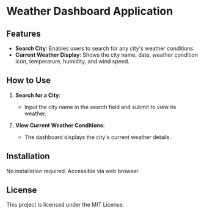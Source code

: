# Weather Dashboard Application

## Features

- **Search City**: Enables users to search for any city's weather conditions.
- **Current Weather Display**: Shows the city name, date, weather condition icon, temperature, humidity, and wind speed.


## How to Use

1. **Search for a City**:
   - Input the city name in the search field and submit to view its weather.

2. **View Current Weather Conditions**:
   - The dashboard displays the city's current weather details.



## Installation

No installation required. Accessible via web browser.


## License

This project is licensed under the MIT License.